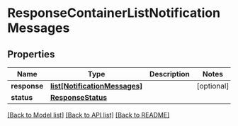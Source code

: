 # ResponseContainerListNotificationMessages

## Properties
Name | Type | Description | Notes
------------ | ------------- | ------------- | -------------
**response** | [**list[NotificationMessages]**](NotificationMessages.md) |  | [optional] 
**status** | [**ResponseStatus**](ResponseStatus.md) |  | 

[[Back to Model list]](../README.md#documentation-for-models) [[Back to API list]](../README.md#documentation-for-api-endpoints) [[Back to README]](../README.md)



